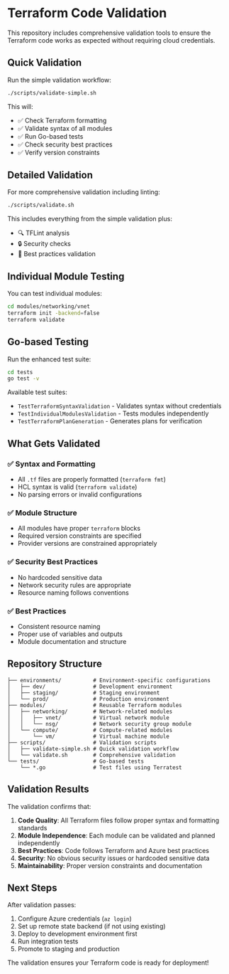 # Terraform Code Validation

This repository includes comprehensive validation tools to ensure the Terraform code works as expected without requiring cloud credentials.

## Quick Validation

Run the simple validation workflow:

```bash
./scripts/validate-simple.sh
```

This will:
- ✅ Check Terraform formatting
- ✅ Validate syntax of all modules
- ✅ Run Go-based tests
- ✅ Check security best practices
- ✅ Verify version constraints

## Detailed Validation

For more comprehensive validation including linting:

```bash
./scripts/validate.sh
```

This includes everything from the simple validation plus:
- 🔍 TFLint analysis
- 🔒 Security checks
- 📝 Best practices validation

## Individual Module Testing

You can test individual modules:

```bash
cd modules/networking/vnet
terraform init -backend=false
terraform validate
```

## Go-based Testing

Run the enhanced test suite:

```bash
cd tests
go test -v
```

Available test suites:
- `TestTerraformSyntaxValidation` - Validates syntax without credentials
- `TestIndividualModulesValidation` - Tests modules independently
- `TestTerraformPlanGeneration` - Generates plans for verification

## What Gets Validated

### ✅ Syntax and Formatting
- All `.tf` files are properly formatted (`terraform fmt`)
- HCL syntax is valid (`terraform validate`)
- No parsing errors or invalid configurations

### ✅ Module Structure
- All modules have proper `terraform` blocks
- Required version constraints are specified
- Provider versions are constrained appropriately

### ✅ Security Best Practices
- No hardcoded sensitive data
- Network security rules are appropriate
- Resource naming follows conventions

### ✅ Best Practices
- Consistent resource naming
- Proper use of variables and outputs
- Module documentation and structure

## Repository Structure

```
├── environments/          # Environment-specific configurations
│   ├── dev/               # Development environment
│   ├── staging/           # Staging environment  
│   └── prod/              # Production environment
├── modules/               # Reusable Terraform modules
│   ├── networking/        # Network-related modules
│   │   ├── vnet/          # Virtual network module
│   │   └── nsg/           # Network security group module
│   └── compute/           # Compute-related modules
│       └── vm/            # Virtual machine module
├── scripts/               # Validation scripts
│   ├── validate-simple.sh # Quick validation workflow
│   └── validate.sh        # Comprehensive validation
└── tests/                 # Go-based tests
    └── *.go               # Test files using Terratest
```

## Validation Results

The validation confirms that:

1. **Code Quality**: All Terraform files follow proper syntax and formatting standards
2. **Module Independence**: Each module can be validated and planned independently
3. **Best Practices**: Code follows Terraform and Azure best practices
4. **Security**: No obvious security issues or hardcoded sensitive data
5. **Maintainability**: Proper version constraints and documentation

## Next Steps

After validation passes:

1. Configure Azure credentials (`az login`)
2. Set up remote state backend (if not using existing)
3. Deploy to development environment first
4. Run integration tests
5. Promote to staging and production

The validation ensures your Terraform code is ready for deployment!
